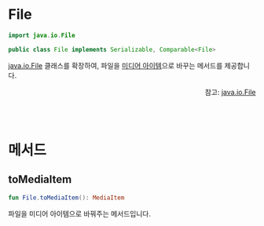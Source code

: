# File

```kotlin
import java.io.File
```
```java
public class File implements Serializable, Comparable<File>
```

[java.io.File](https://developer.android.com/reference/java/io/File) 클래스를 확장하여, 파일을 [미디어 아이템](https://developer.android.com/reference/androidx/media3/common/MediaItem)으로 바꾸는 메서드를 제공합니다.

<div align="right">
참고: <a href="https://developer.android.com/reference/java/io/File">java.io.File</a>
</div>

<br><br>
# 메서드

## toMediaItem

```kotlin
fun File.toMediaItem(): MediaItem
```

파일을 미디어 아이템으로 바꿔주는 메서드입니다.
